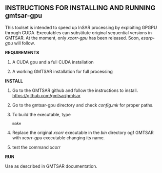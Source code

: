 __INSTRUCTIONS FOR INSTALLING AND RUNNING gmtsar-gpu__
----------------------------------------------

This toolset is intended to speed up InSAR processing by exploiting GPGPU through CUDA. 
Executables can substitute original sequential versions in GMTSAR. 
At the moment, only _xcorr-gpu_ has been released. Soon, _esarp-gpu_ will follow.

__REQUIREMENTS__

1) A CUDA gpu and a full CUDA installation

2) A working GMTSAR installation for full processing

__INSTALL__

1) Go to the GMTSAR github and follow the instructions to install.
       https://github.com/gmtsar/gmtsar

2) Go to the gmtsar-gpu directory and check _config.mk_ for proper paths.

3) To build the executable, type

       make

4) Replace the original _xcorr_ executable in the _bin_ directory ogf GMTSAR with _xcorr-gpu_ executable changing its name.

5) test the command _xcorr_

__RUN__

Use as described in GMTSAR documentation.
